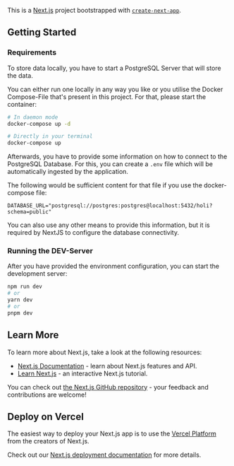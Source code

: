 This is a [Next.js](https://nextjs.org/) project bootstrapped with [`create-next-app`](https://github.com/vercel/next.js/tree/canary/packages/create-next-app).

## Getting Started

### Requirements

To store data locally, you have to start a PostgreSQL Server that will store the data. 

You can either run one locally in any way you like or you utilise the Docker Compose-File that's present in this project.
For that, please start the container:

```bash
# In daemon mode
docker-compose up -d

# Directly in your terminal
docker-compose up
```

Afterwards, you have to provide some information on how to connect to the PostgreSQL Database. For this, you can create
a `.env` file which will be automatically ingested by the application. 

The following would be sufficient content for that file if you use the docker-compose file:

```shell
DATABASE_URL="postgresql://postgres:postgres@localhost:5432/holi?schema=public"
```

You can also use any other means to provide this information, but it is required by NextJS to configure the 
database connectivity.

### Running the DEV-Server

After you have provided the environment configuration, you can start the development server:

```bash
npm run dev
# or
yarn dev
# or
pnpm dev
```

## Learn More

To learn more about Next.js, take a look at the following resources:

- [Next.js Documentation](https://nextjs.org/docs) - learn about Next.js features and API.
- [Learn Next.js](https://nextjs.org/learn) - an interactive Next.js tutorial.

You can check out [the Next.js GitHub repository](https://github.com/vercel/next.js/) - your feedback and contributions are welcome!

## Deploy on Vercel

The easiest way to deploy your Next.js app is to use the [Vercel Platform](https://vercel.com/new?utm_medium=default-template&filter=next.js&utm_source=create-next-app&utm_campaign=create-next-app-readme) from the creators of Next.js.

Check out our [Next.js deployment documentation](https://nextjs.org/docs/deployment) for more details.
